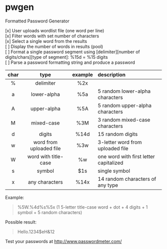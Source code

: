 # pwgen
Formatted Password Generator

[x] User uploads wordlist file (one word per line)<br>
[x] Filter words with set number of characters<br>
[x] Select a single word from the results<br>
[ ] Display the number of words in results (pool)<br>
[ ] Format a single password segment using [delimiter][number of digits/chars][type of segment]: %15d = %15 digits<br>
[ ] Parse a password formatting string and produce a password<br>

|char|type|example|description|
|:---:|:------------:|:-----:|:---------------------------|
|%|delimiter|%2x|
|a|lower-alpha|%5a|5 random lower-alpha characters|
|A|upper-alpha|%5A|5 random upper-alpha characters|
|M|mixed-case|%3M|3 random mixed-case characters|
|d|digits|%14d|15 random digits|
|w|word from uploaded file|%3w|3-letter word from uploaded file|
|W|word with title-case|%w|one word with first letter capitalized|
|s|symbol|$1s|single symbol|
|x|any characters|%14x|14 random characters of any type|

Example:
> %5W.%4d%s%5x (1 5-letter title-case word + dot + 4 digits + 1 symbol + 5 random characters)

Possible result:
> Hello.1234$eH&12

Test your passwords at http://www.passwordmeter.com/
